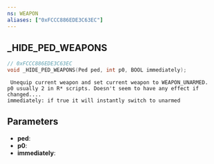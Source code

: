 ```yaml
---
ns: WEAPON
aliases: ["0xFCCC886EDE3C63EC"]
---
```

## _HIDE_PED_WEAPONS

```c
// 0xFCCC886EDE3C63EC
void _HIDE_PED_WEAPONS(Ped ped, int p0, BOOL immediately);
```

```
 Unequip current weapon and set current weapon to WEAPON_UNARMED.
p0 usually 2 in R* scripts. Doesn't seem to have any effect if changed....
immediately: if true it will instantly switch to unarmed
```

## Parameters
* **ped**:
* **p0**:
* **immediately**:
